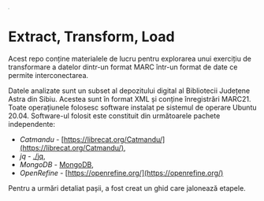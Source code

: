 <img src="/home/nicolaie/Documents/SCOALA.DE.VARA.ASTRA/SET.DATE.CATALOG.ASTRA/sva21ETLrepo/logoScVaAstra200DPI.png" style="zoom:10%;" />

# Extract, Transform, Load

Acest repo conține materialele de lucru pentru explorarea unui exercițiu de transformare a datelor dintr-un format MARC într-un format de date ce permite interconectarea.

Datele analizate sunt un subset al depozitului digital al Bibliotecii Județene Astra din Sibiu. Acestea sunt în format XML și conține înregistrări MARC21. Toate operațiunele folosesc software instalat pe sistemul de operare Ubuntu 20.04. Software-ul folosit este constituit din următoarele pachete independente:
- *Catmandu* - [https://librecat.org/Catmandu/](https://librecat.org/Catmandu/),
- *jq* - [./jq](https://stedolan.github.io/jq/),
- *MongoDB* - [MongoDB](https://www.mongodb.com/),
- *OpenRefine* - [https://openrefine.org/](https://openrefine.org/)

Pentru a urmări detaliat pașii, a fost creat un ghid care jalonează etapele.
